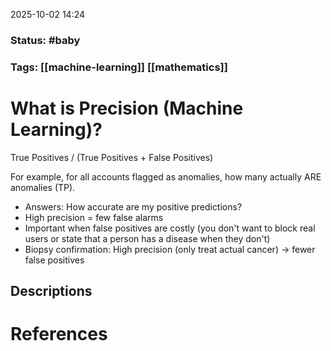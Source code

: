 2025-10-02 14:24

### Status: #baby

### Tags: [[machine-learning]] [[mathematics]]

# What is  Precision (Machine Learning)?

True Positives / (True Positives + False Positives)

For example, for all accounts flagged as anomalies, how many actually ARE anomalies (TP).

- Answers: How accurate are my positive predictions?
- High precision = few false alarms
- Important when false positives are costly (you don't want to block real users or state that a person has a disease when they don't)
- Biopsy confirmation: High precision (only treat actual cancer) → fewer false positives



## Descriptions





# References









